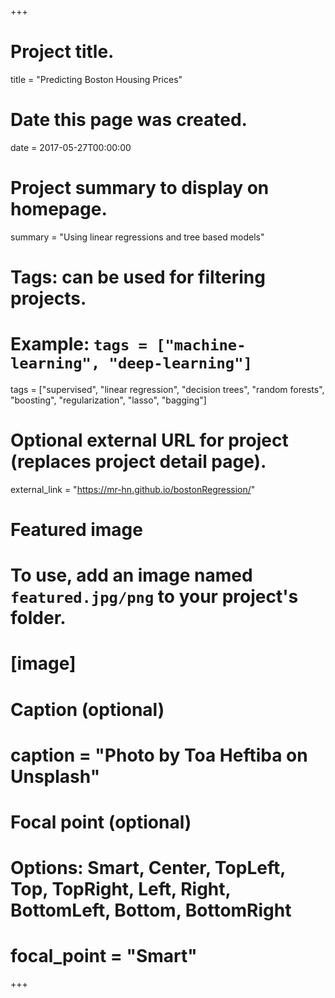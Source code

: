 +++
# Project title.
title = "Predicting Boston Housing Prices"

# Date this page was created.
date = 2017-05-27T00:00:00

# Project summary to display on homepage.
summary = "Using linear regressions and tree based models"

# Tags: can be used for filtering projects.
# Example: `tags = ["machine-learning", "deep-learning"]`
tags = ["supervised", "linear regression", "decision trees", "random forests",
"boosting", "regularization", "lasso", "bagging"]

# Optional external URL for project (replaces project detail page).
external_link = "https://mr-hn.github.io/bostonRegression/"


# Featured image
# To use, add an image named `featured.jpg/png` to your project's folder. 
# [image]
# Caption (optional)
# caption = "Photo by Toa Heftiba on Unsplash"

# Focal point (optional)
# Options: Smart, Center, TopLeft, Top, TopRight, Left, Right, BottomLeft, Bottom, BottomRight
# focal_point = "Smart"
+++
